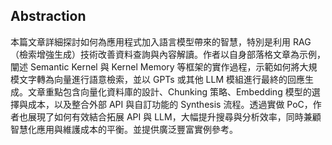 ## Abstraction  
本篇文章詳細探討如何為應用程式加入語言模型帶來的智慧，特別是利用 RAG（檢索增強生成）技術改善資料查詢與內容解讀。作者以自身部落格文章為示例，闡述 Semantic Kernel 與 Kernel Memory 等框架的實作過程，示範如何將大規模文字轉為向量進行語意檢索，並以 GPTs 或其他 LLM 模組進行最終的回應生成。文章重點包含向量化資料庫的設計、Chunking 策略、Embedding 模型的選擇與成本，以及整合外部 API 與自訂功能的 Synthesis 流程。透過實做 PoC，作者也展現了如何有效結合拓展 API 與 LLM，大幅提升搜尋與分析效率，同時兼顧智慧化應用與維護成本的平衡。並提供廣泛豐富實例參考。